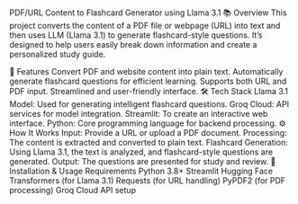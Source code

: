 PDF/URL Content to Flashcard Generator using Llama 3.1
📚 Overview
This project converts the content of a PDF file or webpage (URL) into text and then uses LLM (Llama 3.1) to generate flashcard-style questions. It’s designed to help users easily break down information and create a personalized study guide.

🚀 Features
Convert PDF and website content into plain text.
Automatically generate flashcard questions for efficient learning.
Supports both URL and PDF input.
Streamlined and user-friendly interface.
🛠️ Tech Stack
Llama 3.1 Model: Used for generating intelligent flashcard questions.
Groq Cloud: API services for model integration.
Streamlit: To create an interactive web interface.
Python: Core programming language for backend processing.
⚙️ How It Works
Input: Provide a URL or upload a PDF document.
Processing: The content is extracted and converted to plain text.
Flashcard Generation: Using Llama 3.1, the text is analyzed, and flashcard-style questions are generated.
Output: The questions are presented for study and review.
🚀 Installation & Usage
Requirements
Python 3.8+
Streamlit
Hugging Face Transformers (for Llama 3.1)
Requests (for URL handling)
PyPDF2 (for PDF processing)
Groq Cloud API setup
